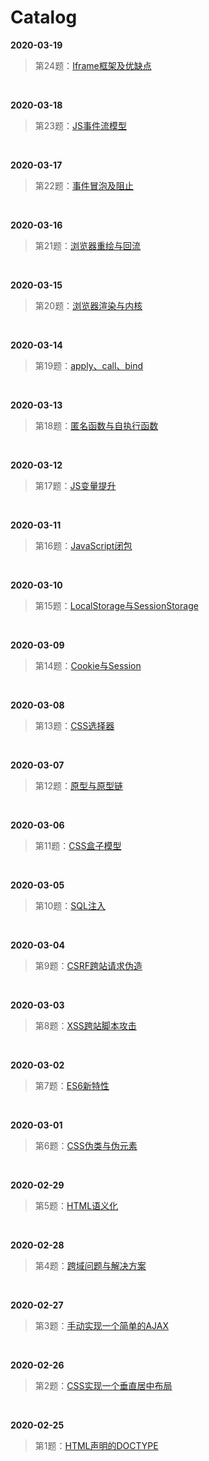 # Catalog

**2020-03-19**
> 第24题：[Iframe框架及优缺点](https://github.com/WindrunnerMax/EveryDay/blob/master/HTML/Iframe%E6%A1%86%E6%9E%B6%E5%8F%8A%E4%BC%98%E7%BC%BA%E7%82%B9.md)

<br>

**2020-03-18**
> 第23题：[JS事件流模型](https://github.com/WindrunnerMax/EveryDay/blob/master/JavaScript/JS%E4%BA%8B%E4%BB%B6%E6%B5%81%E6%A8%A1%E5%9E%8B.md)

<br>

**2020-03-17**
> 第22题：[事件冒泡及阻止](https://github.com/WindrunnerMax/EveryDay/blob/master/JavaScript/%E4%BA%8B%E4%BB%B6%E5%86%92%E6%B3%A1%E5%8F%8A%E9%98%BB%E6%AD%A2.md)

<br>

**2020-03-16**
> 第21题：[浏览器重绘与回流](https://github.com/WindrunnerMax/EveryDay/blob/master/Browser/%E6%B5%8F%E8%A7%88%E5%99%A8%E9%87%8D%E7%BB%98%E4%B8%8E%E5%9B%9E%E6%B5%81.md)

<br>

**2020-03-15**
> 第20题：[浏览器渲染与内核](https://github.com/WindrunnerMax/EveryDay/blob/master/Browser/%E6%B5%8F%E8%A7%88%E5%99%A8%E6%B8%B2%E6%9F%93%E4%B8%8E%E5%86%85%E6%A0%B8.md)

<br>

**2020-03-14**
> 第19题：[apply、call、bind](https://github.com/WindrunnerMax/EveryDay/blob/master/JavaScript/apply%E3%80%81call%E3%80%81bind.md)

<br>

**2020-03-13**
> 第18题：[匿名函数与自执行函数](https://github.com/WindrunnerMax/EveryDay/blob/master/JavaScript/%E2%80%8B%E5%8C%BF%E5%90%8D%E5%87%BD%E6%95%B0%E4%B8%8E%E8%87%AA%E6%89%A7%E8%A1%8C%E5%87%BD%E6%95%B0.md)

<br>

**2020-03-12**
> 第17题：[JS变量提升](https://github.com/WindrunnerMax/EveryDay/blob/master/JavaScript/JS%E5%8F%98%E9%87%8F%E6%8F%90%E5%8D%87.md)

<br>

**2020-03-11**
> 第16题：[JavaScript闭包](https://github.com/WindrunnerMax/EveryDay/blob/master/JavaScript/JavaScript%E9%97%AD%E5%8C%85.md)

<br>

**2020-03-10**
> 第15题：[LocalStorage与SessionStorage](https://github.com/WindrunnerMax/EveryDay/blob/master/HTML/LocalStorage%E4%B8%8ESessionStorage.md)

<br>

**2020-03-09**
> 第14题：[Cookie与Session](https://github.com/WindrunnerMax/EveryDay/blob/master/HTML/Cookie%E4%B8%8ESession.md)

<br>

**2020-03-08**
> 第13题：[CSS选择器](https://github.com/WindrunnerMax/EveryDay/blob/master/CSS/CSS%E9%80%89%E6%8B%A9%E5%99%A8.md)

<br>

**2020-03-07**
> 第12题：[原型与原型链](https://github.com/WindrunnerMax/EveryDay/blob/master/JavaScript/%E5%8E%9F%E5%9E%8B%E4%B8%8E%E5%8E%9F%E5%9E%8B%E9%93%BE.md)

<br>

**2020-03-06**
> 第11题：[CSS盒子模型](https://github.com/WindrunnerMax/EveryDay/blob/master/CSS/CSS%E7%9B%92%E5%AD%90%E6%A8%A1%E5%9E%8B.md)

<br>

**2020-03-05**
> 第10题：[SQL注入](https://github.com/WindrunnerMax/EveryDay/blob/master/Browser/SQL%E6%B3%A8%E5%85%A5.md)

<br>

**2020-03-04**
> 第9题：[CSRF跨站请求伪造](https://github.com/WindrunnerMax/EveryDay/blob/master/Browser/CSRF%E8%B7%A8%E7%AB%99%E8%AF%B7%E6%B1%82%E4%BC%AA%E9%80%A0.md)

<br>

**2020-03-03**
> 第8题：[XSS跨站脚本攻击](https://github.com/WindrunnerMax/EveryDay/blob/master/Browser/XSS%E8%B7%A8%E7%AB%99%E8%84%9A%E6%9C%AC%E6%94%BB%E5%87%BB.md)

<br>

**2020-03-02**
> 第7题：[ES6新特性](https://github.com/WindrunnerMax/EveryDay/blob/master/JavaScript/ES6%E6%96%B0%E7%89%B9%E6%80%A7.md)

<br>


**2020-03-01**
> 第6题：[CSS伪类与伪元素](https://github.com/WindrunnerMax/EveryDay/blob/master/CSS/%E4%BC%AA%E7%B1%BB%E4%B8%8E%E4%BC%AA%E5%85%83%E7%B4%A0.md)

<br>

**2020-02-29**
> 第5题：[HTML语义化](https://github.com/WindrunnerMax/EveryDay/blob/master/HTML/HTML%E8%AF%AD%E4%B9%89%E5%8C%96.md)

<br>

**2020-02-28**
> 第4题：[跨域问题与解决方案](https://github.com/WindrunnerMax/EveryDay/blob/master/Browser/%E8%B7%A8%E5%9F%9F%E9%97%AE%E9%A2%98.md)

<br>

**2020-02-27**
> 第3题：[手动实现一个简单的AJAX](https://github.com/WindrunnerMax/EveryDay/blob/master/JavaScript/%E6%89%8B%E5%8A%A8%E5%AE%9E%E7%8E%B0AJAX.md)

<br>

**2020-02-26**
> 第2题：[CSS实现一个垂直居中布局](https://github.com/WindrunnerMax/EveryDay/blob/master/CSS/%E5%B8%83%E5%B1%80%E5%9E%82%E7%9B%B4%E5%B1%85%E4%B8%AD.md)

<br>

**2020-02-25**
> 第1题：[HTML声明的DOCTYPE](https://github.com/WindrunnerMax/EveryDay/blob/master/HTML/DOCTYPE.md)